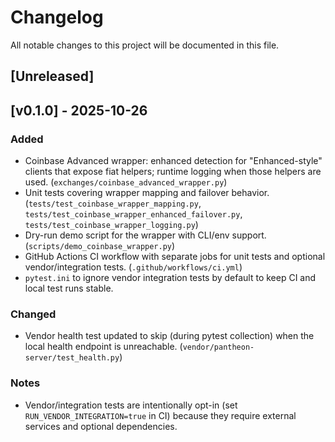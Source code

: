 # Changelog

All notable changes to this project will be documented in this file.

## [Unreleased]

## [v0.1.0] - 2025-10-26

### Added
- Coinbase Advanced wrapper: enhanced detection for "Enhanced-style" clients that expose fiat helpers; runtime logging when those helpers are used. (`exchanges/coinbase_advanced_wrapper.py`)
- Unit tests covering wrapper mapping and failover behavior. (`tests/test_coinbase_wrapper_mapping.py`, `tests/test_coinbase_wrapper_enhanced_failover.py`, `tests/test_coinbase_wrapper_logging.py`)
- Dry-run demo script for the wrapper with CLI/env support. (`scripts/demo_coinbase_wrapper.py`)
- GitHub Actions CI workflow with separate jobs for unit tests and optional vendor/integration tests. (`.github/workflows/ci.yml`)
- `pytest.ini` to ignore vendor integration tests by default to keep CI and local test runs stable.

### Changed
- Vendor health test updated to skip (during pytest collection) when the local health endpoint is unreachable. (`vendor/pantheon-server/test_health.py`)

### Notes
- Vendor/integration tests are intentionally opt-in (set `RUN_VENDOR_INTEGRATION=true` in CI) because they require external services and optional dependencies.
